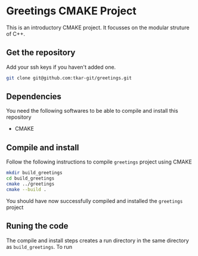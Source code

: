 # Greetings CMAKE Project

This is an introductory CMAKE project. 
It focusses on the modular struture of C++.

## Get the repository
Add your ssh keys if you haven't added one.
```bash
git clone git@github.com:tkar-git/greetings.git
```

## Dependencies
You need the following softwares to be able to compile and install this repository
- CMAKE

## Compile and install
Follow the following instructions to compile `greetings` project using CMAKE
```bash
mkdir build_greetings
cd build_greetings
cmake ../greetings
cmake --build .
```

You should have now successfully compiled and installed the `greetings` project

## Runing the code
The compile and install steps creates a run directory in the same directory as `build_greetings`. To run 



